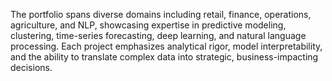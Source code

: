 The portfolio spans diverse domains including retail, finance, operations, agriculture, and NLP, showcasing expertise in predictive modeling, clustering, time-series forecasting, deep learning, and natural language processing. Each project emphasizes analytical rigor, model interpretability, and the ability to translate complex data into strategic, business-impacting decisions.
